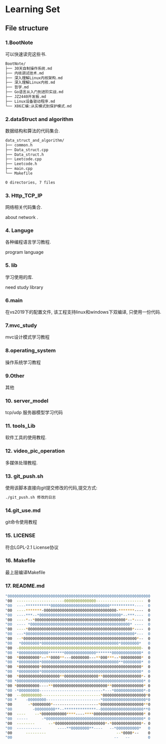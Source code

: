 # Learning Set

## File structure

### 1.BootNote

可以快速读完这些书.

```sh
BootNote/
├── 30天自制操作系统.md 
├── 内核调试技术.md 
├── 深入理解Linux内核架构.md 
├── 深入理解Linux内核.md 
├── 哲学.md 
├── Go语言从入门到进阶实战.md 
├── JZ2440开发板.md 
├── Linux设备驱动程序.md 
└── X86汇编:从实模式到保护模式.md
```



### 2.dataStruct and algorithm

数据结构和算法的代码集合.

```sh
data_struct_and_algorithm/
├── common.h
├── Data_struct.cpp
├── Data_struct.h
├── Leetcode.cpp
├── Leetcode.h
├── main.cpp
└── Makefile

0 directories, 7 files
```

### 3. Http_TCP_IP

网络相关代码集合.

about network .

### 4. Languge 

各种编程语言学习教程.

program language

### 5. lib

学习使用的库.

need study library

### 6.main

在vs2019下的配置文件, 该工程支持linux和windows下双编译, 只使用一份代码.

### 7.mvc_study

mvc设计模式学习教程

### 8.operating_system

操作系统学习教程

### 9.Other

其他

### 10. server_model

tcp/udp 服务器模型学习代码

### 11. tools_Lib

软件工具的使用教程.

### 12. video_pic_operation

多媒体处理教程. 

### 13. git_push.sh

使用该脚本直接向git提交修改的代码,提交方式:

```sh
./git_push.sh 修改的日志
```

### 14.git_use.md

git命令使用教程

### 15. LICENSE

符合LGPL-2.1 License协议

### 16. Makefile

最上层编译Makefile

### 17. README.md

```sh
"000000000000000000000000000000000000000000000000000000000000000
"00  ---------------------00000000000000---------------------  0
"00  ----***********00000000000000000000000000***********----  0
"00  ----*******-00000000000000000000000000000000-*******----  0
"00  ----***--*000000000000000000000000000000000000*--***----  0
"00  ----*--*0000000000000000000000000000000000000000*--*----  0
"00  ---- *00000000000000000000000000000000000000000000* ----  0
"00  ----*0000000000000000000000000000000000000000000000*----  0
"00  ---*000000000000000000000000000000000000000000000000*---  0
"00  --*00000000000000000000000000000000000000000000000000*--  0
"00   *00000000*0000000000000000000000000000000000*00000000*   0
"00  -000000000000000000000000000000000000000000000000000000-  0
"00  *0000000000000*******00000000000000*******0000000000000*  0
"00  *000000000*--**0000**---00000000---**000***--*000000000*  0
"00  *000000000*0000000000000000000000000000000000**00000000*  0
"00  *000000000*00000000000000000000000000000000000000000000*  0
"00  *000000000*00000000000000000000000000000000000000000000*  0
"00  *000000000000000000**000000000000000**00000000000000000*- 0
"00 *00000000000000000000000000000000000000000000000000000000* 0
"00 *0000000000----**000000000000000000000000**00000000000000* 0
"00 -*000000000----------------------------*---*0000000000000*-0
"00  --000000000--------------------------*0000000000000000000*0
"00 *    -00000000------------------------*0000000000000000000*0
"00       -*00000000*--------------------*0000000000000000000**0
"00         -000000000**--**************--0000000000000000000**0
"00  ----    --*00000000000****----****0000000000000000000000* 0
"00  -----      -*0000000000000000000000000000000000000000000* 0
"00  --------      --*0000000000000000000000*-*0000000000000*- 0
"00  -----------       ----**00000000**----   --*0000000000*   0
"00      ---------                               --*0000*--    0
"00                                             --   --        0
```